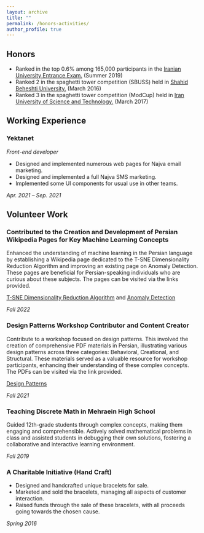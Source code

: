 ```yaml
---
layout: archive
title: ""
permalink: /honors-activities/
author_profile: true
---
```


## Honors
<ul>
<li>Ranked in the top 0.6% among 165,000 participants in the <a href="https://en.wikipedia.org/wiki/Iranian_University_Entrance_Exam">Iranian University Entrance Exam.</a> (Summer 2019)</li>
<li>Ranked 2 in the spaghetti tower competition (SBUSS) held in <a href="https://en.sbu.ac.ir/">Shahid Beheshti University.</a> (March 2016)</li>
<li>Ranked 3 in the spaghetti tower competition (ModCup) held in <a href="http://www.iust.ac.ir/en">Iran University of Science and Technology.</a> (March 2017)</li>

</ul>

## Working Experience
### Yektanet 

_Front-end developer_

- Designed and implemented numerous web pages for Najva email marketing.
- Designed and implemented a full Najva SMS marketing.
- Implemented some UI components for usual use in other teams.

*Apr. 2021 – Sep. 2021*

## Volunteer Work

### Contributed to the Creation and Development of Persian Wikipedia Pages for Key Machine Learning Concepts

Enhanced the understanding of machine learning in the Persian language by establishing a Wikipedia page dedicated to the T-SNE Dimensionality Reduction Algorithm and improving an existing page on Anomaly Detection. These pages are beneficial for Persian-speaking individuals who are curious about these subjects. The pages can be visited via the links provided.

[T-SNE Dimensionality Reduction Algorithm](https://fa.wikipedia.org/wiki/%D8%A7%D9%84%DA%AF%D9%88%D8%B1%DB%8C%D8%AA%D9%85_%DA%A9%D8%A7%D9%87%D8%B4_%D8%A7%D8%A8%D8%B9%D8%A7%D8%AF_t-sne) and [Anomaly Detection](https://fa.wikipedia.org/wiki/%D8%B1%D9%88%D8%B4_%D8%AA%D8%B4%D8%AE%DB%8C%D8%B5_%D9%86%D8%A7%D9%87%D9%86%D8%AC%D8%A7%D8%B1%DB%8C)

*Fall 2022*

### Design Patterns Workshop Contributor and Content Creator

Contribute to a workshop focused on design patterns. This involved the creation of comprehensive PDF materials in Persian, illustrating various design patterns across three categories: Behavioral, Creational, and Structural. These materials served as a valuable resource for workshop participants, enhancing their understanding of these complex concepts. The PDFs can be visited via the link provided.

[Design Patterns](https://github.com/ShayanEmzed/web_workshop/tree/master/DesignPatterns)

*Fall 2021*

### Teaching Discrete Math in Mehraein High School

Guided 12th-grade students through complex concepts, making them engaging and comprehensible. Actively solved mathematical problems in class and assisted students in debugging their own solutions, fostering a collaborative and interactive learning environment. 

*Fall 2019*

### A Charitable Initiative (Hand Craft)

- Designed and handcrafted unique bracelets for sale.
- Marketed and sold the bracelets, managing all aspects of customer interaction.
- Raised funds through the sale of these bracelets, with all proceeds going towards the chosen cause.

*Spring 2016*
